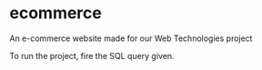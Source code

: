 # ecommerce
An e-commerce website made for our Web Technologies project

To run the project, fire the SQL query given.